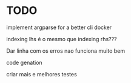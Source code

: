 # TODO

implement argparse for a better cli
docker

indexing lhs é o mesmo que indexing rhs???

Dar linha com os erros nao funciona muito bem

code genation

criar mais e melhores testes
